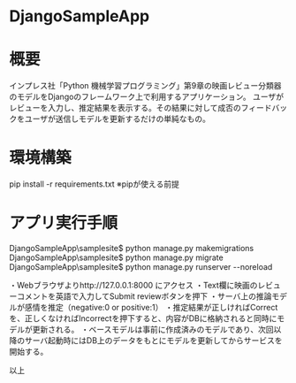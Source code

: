 # DjangoSampleApp
# 概要
インプレス社「Python 機械学習プログラミング」第9章の映画レビュー分類器のモデルをDjangoのフレームワーク上で利用するアプリケーション。
ユーザがレビューを入力し、推定結果を表示する。その結果に対して成否のフィードバックをユーザが送信しモデルを更新するだけの単純なもの。

# 環境構築
pip install -r requirements.txt
※pipが使える前提

# アプリ実行手順
DjangoSampleApp\samplesite$ python manage.py makemigrations
DjangoSampleApp\samplesite$ python manage.py migrate
DjangoSampleApp\samplesite$ python manage.py runserver --noreload

・Webブラウザよりhttp://127.0.0.1:8000 にアクセス
・Text欄に映画のレビューコメントを英語で入力してSubmit reviewボタンを押下
・サーバ上の推論モデルが感情を推定（negative:0 or positive:1）
・推定結果が正しければCorrectを、正しくなければIncorrectを押下すると、内容がDBに格納されると同時にモデルが更新される。
・ベースモデルは事前に作成済みのモデルであり、次回以降のサーバ起動時にはDB上のデータをもとにモデルを更新してからサービスを開始する。

以上
